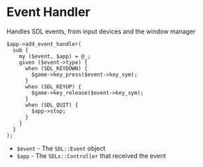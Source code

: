 # Event Handler

Handles SDL events, from input devices and the window manager

    $app->add_event_handler(
      sub {
        my ($event, $app) = @_;
        given ($event->type) {
          when (SDL_KEYDOWN) {
            $game->key_press($event->key_sym);
          }
          when (SDL_KEYUP) {
            $game->key_release($event->key_sym);
          }
          when (SDL_QUIT) {
            $app->stop;
          }
        }
      }
    );

  * `$event` - The `SDL::Event` object
  * `$app` - The `SDLx::Controller` that received the event

